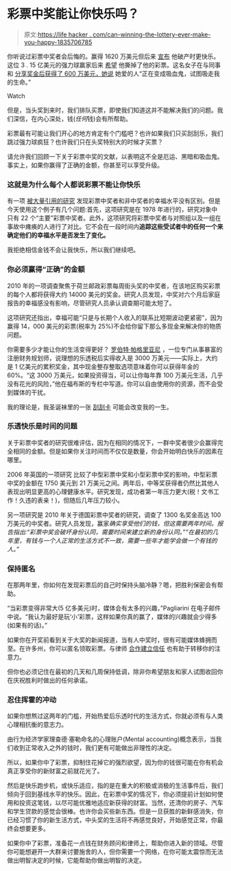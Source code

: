 # 彩票中奖能让你快乐吗？

> 原文:[https://life hacker . com/can-winning-the-lottery-ever-make-you-happy-1835706785](https://lifehacker.com/can-winning-the-lottery-ever-make-you-happy-1835706785)

你听说过彩票中奖者会后悔的。赢得 1620 万美元但后来 [宣布](http://www.washingtonpost.com/wp-dyn/content/article/2006/01/19/AR2006011903124.html) 他破产时更快乐。这位 3 . 15 亿美元的强力球赢家后来 [希望](https://abcnews.go.com/2020/powerball-winner-cursed/story?id=3012631) 他撕掉了他的彩票。这名女子在与同事和 [分享奖金后获得了 600 万美元，她说](https://www.usatoday.com/story/news/nation/2012/11/28/winner-lottery-bankrupt/1731367/) 她爱的人“正在变成吸血鬼，试图吸走我的生命。”

Watch

但是，当头奖到来时，我们排队买票，即使我们知道这并不能解决我们的问题。我们深信，在内心深处，钱(*任何*钱)会有所帮助。

彩票最有可能让我们开心的地方肯定有个门槛吧？也许如果我们只买刮刮乐，我们跳过强力球疯狂？也许我们只在头奖特别大的时候才买票？

请允许我们回顾一下关于彩票中奖的文献，以表明这不全是厄运、黑暗和吸血鬼。事实上，如果你赢得了正确的金额，你甚至可以享受升级。

### **这就是为什么每个人都说彩票不能让你快乐**

有一项 [被大量引用的研究](https://pages.ucsd.edu/~nchristenfeld/Happiness_Readings_files/Class%203%20-%20Brickman%201978.pdf) 发现彩票中奖者和非中奖者的幸福水平没有区别。但是今天使用这个例子有几个问题:首先，这项研究是在 1978 年进行的，研究对象中只有 22 个“主要”彩票中奖者。此外，这项研究将彩票中奖者与对照组以及一组在事故中瘫痪的人进行了对比。它不会在一段时间内**追踪这些受试者中的任何一个来确定他们的幸福水平是否发生了变化。**

我拒绝相信金钱不会让我快乐，所以我们继续吧。

### **你必须赢得“正确”的金额**

2010 年的一项调查聚焦于荷兰邮政彩票每周街头奖的中奖者，在该地区购买彩票的每个人都将获得大约 14000 美元的奖金。研究人员发现，中奖对六个月后家庭报告的幸福感没有影响，尽管研究人员承认调查期可能太短了。

这项研究还指出，幸福可能“只是与长期个人收入的联系比短期波动更紧密”，因为赢得 14，000 美元的彩票(税率为 25%)不会给你留下那么多现金来解决你的物质问题。

你需要多少才能让你的生活变得更好？ [罗伯特·帕格里亚尼](https://www.pacificawealth.com/) ，一位专门从事暴富的注册财务规划师，说理想的乐透税后实得收入是 3000 万美元——实际上，大约是 1 亿美元的累积奖金，其中现金整存整取选项意味着你可以获得年金的 60%。“这 3000 万美元，如果投资得当，可以让你每年靠 100 万美元生活，几乎没有花光的风险，”他在福布斯的专栏中写道。你可以自由使用你的资源，而不会受到媒体的干扰。

我的理论是，我圣诞袜里的一张 [刮刮卡](https://lifehacker.com/how-to-easily-increase-your-chance-of-winning-the-top-p-1834358376) 可能会改变我的一生。

### 乐透快乐是时间的问题

关于彩票中奖者的研究很难评估，因为在相同的情况下，一群中奖者很少会赢得完全相同的金额。但是如果你关注时间而不仅仅是数量，你会开始明白快乐的因素在哪里。

2006 年英国的一项研究 比较了中型彩票中奖和小型彩票中奖的影响，中型彩票中奖的金额在 1750 美元到 21 万美元之间。两年后，中等奖获得者仍然比其他人表现出明显更高的心理健康水平。研究发现，成功者第一年压力更大(税！文书工作！久违的表亲！)，但随后几年压力较小。

另一项研究是 2010 年关于德国彩票中奖者的研究，调查了 1300 名奖金高达 100 万美元的中奖者。研究人员发现，赢家*确实享受他们的钱，但这需要两年时间。报告指出:“彩票中奖会破坏身份认同，需要时间来建立新的身份认同。”“在最初的几年里，有钱与一个人正常的生活方式不一致，需要一些年才能学会做一个有钱的人。”*

### 保持匿名

在那两年里，你如何在发现彩票后的自己时保持头脑冷静？嗯，把胜利保密会有帮助。

“当彩票变得非常大(5 亿多美元)时，媒体会有太多的兴趣，”Pagliarini 在电子邮件中说。“我认为最好是玩‘小’彩票，这样如果你真的赢了，媒体的兴趣就会少得多(如果有的话)。”

如果你在开奖前看到关于大奖的新闻报道，当有人中奖时，很有可能媒体蜂拥而至。在许多州，你可以匿名领取彩票。与律师 [合作建立信任](https://lifehacker.com/how-to-stay-anonymous-when-you-win-the-lottery-1822868057) 也有助于转移你的注意力。

但你也必须记住在最初的几天和几周保持低调，除非你希望朋友和家人试图收回你在庆祝胜利时做出的任何承诺。

### 忍住挥霍的冲动

如果你想熬过这两年的门槛，开始热爱后乐透时代的生活方式，你就必须有与人类心理相抗衡的意志力。

由行为经济学家理查德·塞勒命名的心理账户(Mental accounting)概念表示，当我们收到正常收入之外的钱时，我们更有可能做出非理性的决定。

所以，如果你中了彩票，抑制住花掉它的强烈欲望，因为你的钱很可能在你有机会真正享受你的新财富之前就花光了。

然后是快乐跑步机，或快乐适应，指的是在重大的积极或消极的生活事件后，我们倾向于回到基线水平的快乐。因此，在彩票中奖的情况下，你必须提前计划如何使用和投资这笔钱，以尽可能优雅地适应新获得的财富。当然，还清你的房子、汽车和学生贷款的感觉会很棒。也许你会买些新东西。但是一旦获胜的新鲜感消失，你已经习惯了你的新生活方式，中头奖的生活将不再感觉良好，开始感觉正常，你最终会想要更多。

如果你中了彩票，准备花一点钱在财务顾问和律师上，帮助你进入新的领域。尽管你可能想避开一大群来讨要施舍的人，但你需要一个网络，在你可能太震惊而无法做出明智决定的时候，它能帮助你做出明智的决定。